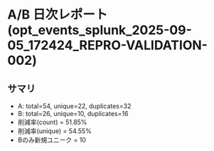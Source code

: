 # A/B 日次レポート (opt_events_splunk_2025-09-05_172424_REPRO-VALIDATION-002)

## サマリ
- A: total=54, unique=22, duplicates=32
- B: total=26, unique=10, duplicates=16
- 削減率(count) = 51.85%
- 削減率(unique) = 54.55%
- Bのみ新規ユニーク = 10